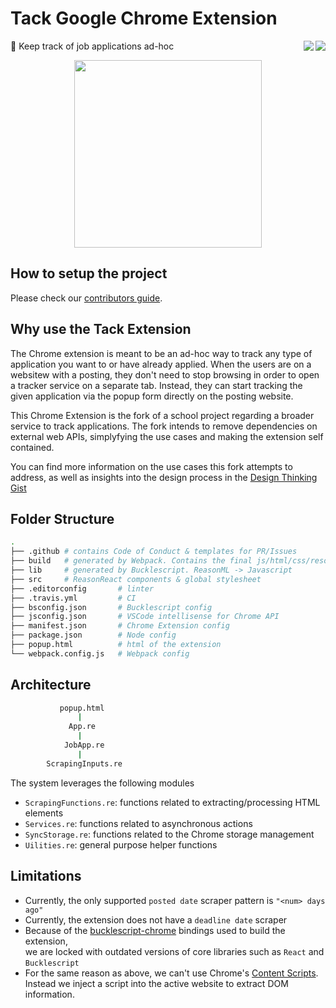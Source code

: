 # Tack Google Chrome Extension
:pushpin: Keep track of job applications ad-hoc 
<a href="https://travis-ci.org/CamiloGarciaLaRotta/tack"><img align="right" src="https://travis-ci.org/CamiloGarciaLaRotta/tack.svg?branch=master"></a>
<a href="https://coveralls.io/github/camilogarcialarotta/tack"><img align="right" src="https://coveralls.io/repos/github/camilogarcialarotta/tack/badge.svg"></a>

<p align="center">
<img src="https://i.imgur.com/rQyb5oD.png" width="300">
</p>

## How to setup the project
Please check our [contributors guide](.github/CONTRIBUTING.md).

## Why use the Tack Extension
The Chrome extension is meant to be an ad-hoc way to track any type of application you want to or have already applied. When the users are on a websitew with a posting, they don't need to stop browsing in order to open a tracker service on a separate tab. Instead, they can start tracking the given application via the popup form directly on the posting website.

This Chrome Extension is the fork of a school project regarding a broader service to track applications.
The fork intends to remove dependencies on external web APIs, simplyfying the use cases and making the extension self contained.

You can find more information on the use cases this fork attempts to address, as well as insights into the design process in the [Design Thinking Gist](https://gist.github.com/CamiloGarciaLaRotta/d1e1a6d64e413e931233f8accf72057b)

## Folder Structure
```bash
.
├── .github # contains Code of Conduct & templates for PR/Issues
├── build   # generated by Webpack. Contains the final js/html/css/resources
├── lib     # generated by Bucklescript. ReasonML -> Javascript
├── src     # ReasonReact components & global stylesheet
├── .editorconfig       # linter
├── .travis.yml         # CI
├── bsconfig.json       # Bucklescript config
├── jsconfig.json       # VSCode intellisense for Chrome API
├── manifest.json       # Chrome Extension config
├── package.json        # Node config
├── popup.html          # html of the extension
└── webpack.config.js   # Webpack config
```

## Architecture
```bash
           popup.html
               |
             App.re
               |
            JobApp.re
               |
        ScrapingInputs.re
```

The system leverages the following modules
- `ScrapingFunctions.re`: functions related to extracting/processing HTML elements
- `Services.re`: functions related to asynchronous actions
- `SyncStorage.re`: functions related to the Chrome storage management
- `Uilities.re`: general purpose helper functions

## Limitations
* Currently, the only supported `posted date` scraper pattern is `"<num> days ago"`
* Currently, the extension does not have a `deadline date` scraper
* Because of the [bucklescript-chrome](https://github.com/jchavarri/bucklescript-chrome.git#start-extensions) bindings used to build the extension,  
we are locked with outdated versions of core libraries such as `React` and `Bucklescript`
* For the same reason as above, we can't use Chrome's [Content Scripts](https://developer.chrome.com/extensions/content_scripts).  
    Instead we inject a script into the active website to extract DOM information.
